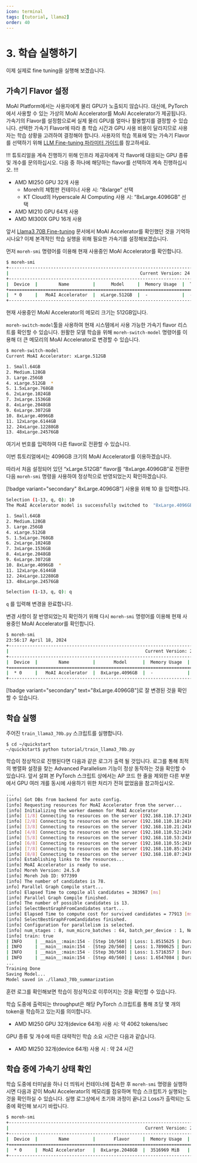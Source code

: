 ```yaml
---
icon: terminal
tags: [tutorial, llama2]
order: 40
---
```


# 3. 학습 실행하기
이제 실제로 fine tuning을 실행해 보겠습니다.

## 가속기 Flavor 설정

MoAI Platform에서는 사용자에게 물리 GPU가 노출되지 않습니다. 대신에, PyTorch에서 사용할 수 있는 가상의 MoAI Accelerator를 MoAI Accelerator가 제공됩니다. 가속기의 Flavor를 설정함으로써 실제 물리 GPU를 얼마나 활용할지를 결정할 수 있습니다. 선택한 가속기 Flavor에 따라 총 학습 시간과 GPU 사용 비용이 달라지므로 사용자는 학습 상황을 고려하여 결정해야 합니다. 사용자의 학습 목표에 맞는 가속기 Flavor를 선택하기 위해 [LLM Fine-tuning 파라미터 가이드](/Supported_Documents/LLM_param_guide.md)를 참고하세요.

!!!
튜토리얼을 계속 진행하기 위해 인프라 제공자에게 각 flavor에 대응되는 GPU 종류 및 개수를 문의하십시오. 다음 중 하나에 해당하는 flavor를 선택하여 계속 진행하십시오.
!!!


- AMD MI250 GPU 32개 사용
    - Moreh의 체험판 컨테이너 사용 시: “8xlarge” 선택
    - KT Cloud의 Hyperscale AI Computing 사용 시: “8xLarge.4096GB” 선택
- AMD MI210 GPU 64개 사용
- AMD MI300X GPU 16개 사용

앞서 [Llama3 70B Fine-tuning](index.md) 문서에서 MoAI Accelerator를 확인했던 것을 기억하시나요? 이제 본격적인 학습 실행을 위해 필요한 가속기를 설정해보겠습니다.

먼저  `moreh-smi` 명령어를 이용해 현재 사용중인 MoAI Accelerator를 확인합니다.



```bash
$ moreh-smi
+---------------------------------------------------------------------------------------------------+
|                                                  Current Version: 24.5.0  Latest Version: 24.5.0  |
+---------------------------------------------------------------------------------------------------+
|  Device  |        Name         |      Model     |  Memory Usage  |  Total Memory  |  Utilization  |
+===================================================================================================+
|  * 0     |   MoAI Accelerator  |  xLarge.512GB  |  -             |  -             |  -            |
+---------------------------------------------------------------------------------------------------+
```

현재 사용중인 MoAI Accelerator의 메모리 크기는 512GB입니다. 

`moreh-switch-model`툴을 사용하여 현재 시스템에서 사용 가능한 가속기 flavor 리스트를 확인할 수 있습니다. 원활한 모델 학습을 위해 `moreh-switch-model` 명령어를 이용해 더 큰 메모리의 MoAI Accelerator로 변경할 수 있습니다. 

```bash
$ moreh-switch-model
Current MoAI Accelerator: xLarge.512GB

1. Small.64GB
2. Medium.128GB
3. Large.256GB
4. xLarge.512GB  *
5. 1.5xLarge.768GB
6. 2xLarge.1024GB
7. 3xLarge.1536GB
8. 4xLarge.2048GB
9. 6xLarge.3072GB
10. 8xLarge.4096GB
11. 12xLarge.6144GB
12. 24xLarge.12288GB
13. 48xLarge.24576GB
```

여기서 번호를 입력하여 다른 flavor로 전환할 수 있습니다. 

이번 튜토리얼에서는 4096GB 크기의 MoAI Accelerator를 이용하겠습니다.

따라서 처음 설정되어 있던 “xLarge.512GB” flavor를 “8xLarge.4096GB”로 전환한 다음 `moreh-smi` 명령을 사용하여 정상적으로 반영되었는지 확인하겠습니다. 

[!badge variant="secondary" 8xLarge.4096GB"] 사용을 위해 10 을 입력합니다.


```bash
Selection (1-13, q, Q): 10
The MoAI Accelerator model is successfully switched to  "8xLarge.4096GB".

1. Small.64GB
2. Medium.128GB
3. Large.256GB
4. xLarge.512GB
5. 1.5xLarge.768GB
6. 2xLarge.1024GB
7. 3xLarge.1536GB
8. 4xLarge.2048GB
9. 6xLarge.3072GB
10. 8xLarge.4096GB  *
11. 12xLarge.6144GB
12. 24xLarge.12288GB
13. 48xLarge.24576GB

Selection (1-13, q, Q): q 
```

`q` 를 입력해 변경을 완료합니다.

변경 사항이 잘 반영되었는지 확인하기 위해 다시 `moreh-smi` 명령어를 이용해 현재 사용중인 MoAI Accelerator를 확인합니다.

```bash
$ moreh-smi
23:56:17 April 18, 2024
+-----------------------------------------------------------------------------------------------------+
|                                                    Current Version: 24.5.0  Latest Version: 24.5.0  |
+-----------------------------------------------------------------------------------------------------+
|  Device  |        Name         |       Model      |  Memory Usage  |  Total Memory  |  Utilization  |
+=====================================================================================================+
|  * 0     |   MoAI Accelerator  |  8xLarge.4096GB  |  -             |  -             |  -            |
+-----------------------------------------------------------------------------------------------------+
```

[!badge variant="secondary" text="8xLarge.4096GB"]로 잘 변경된 것을 확인할 수 있습니다.

## 학습 실행

주어진 `train_llama3_70b.py` 스크립트를 실행합니다.

```
$ cd ~/quickstart
~/quickstart$ python tutorial/train_llama3_70b.py
```

학습이 정상적으로 진행된다면 다음과 같은 로그가 출력 될 것입니다. 로그를 통해 최적의 병렬화 설정을 찾는 Advanced Parallelism 기능이 정상 동작하는 것을 확인할 수 있습니다. 앞서 살펴 본 PyTorch 스크립트 상에서는 AP 코드 한 줄을 제외한 다른 부분에서 GPU 여러 개를 동시에 사용하기 위한 처리가 전혀 없었음을 참고하십시오.

```bash
...
[info] Got DBs from backend for auto config.
[info] Requesting resources for MoAI Accelerator from the server...
[info] Initializing the worker daemon for MoAI Accelerator
[info] [1/8] Connecting to resources on the server (192.168.110.17:24169)...
[info] [2/8] Connecting to resources on the server (192.168.110.18:24169)...
[info] [3/8] Connecting to resources on the server (192.168.110.21:24169)...
[info] [4/8] Connecting to resources on the server (192.168.110.52:24169)...
[info] [5/8] Connecting to resources on the server (192.168.110.53:24169)...
[info] [6/8] Connecting to resources on the server (192.168.110.55:24169)...
[info] [7/8] Connecting to resources on the server (192.168.110.85:24169)...
[info] [8/8] Connecting to resources on the server (192.168.110.87:24169)...
[info] Establishing links to the resources...
[info] MoAI Accelerator is ready to use.
[info] Moreh Version: 24.5.0
[info] Moreh Job ID: 977399
[info] The number of candidates is 78.
info] Parallel Graph Compile start...
[info] Elapsed Time to compile all candidates = 383967 [ms]
[info] Parallel Graph Compile finished.
[info] The number of possible candidates is 13.
[info] SelectBestGraphFromCandidates start...
[info] Elapsed Time to compute cost for survived candidates = 77913 [ms]
[info] SelectBestGraphFromCandidates finished.
[info] Configuration for parallelism is selected.
[info] num_stages : 8, num_micro_batches : 64, batch_per_device : 1, No TP, recomputation : full(2), distribute_param : true, distribute_low_prec_param : false
[info] train: true
| INFO     | __main__:main:154 - [Step 10/560] | Loss: 1.8515625 | Duration: 129.06 | Throughput: 4062.49 tokens/sec
| INFO     | __main__:main:154 - [Step 20/560] | Loss: 1.7890625 | Duration: 129.51 | Throughput: 4048.18 tokens/sec
| INFO     | __main__:main:154 - [Step 30/560] | Loss: 1.5716357 | Duration: 129.79 | Throughput: 4096.08 tokens/sec
| INFO     | __main__:main:154 - [Step 40/560] | Loss: 1.6547084 | Duration: 128.72 | Throughput: 4124.73 tokens/sec
...
Training Done
Saving Model...
Model saved in ./llama3_70b_summarization
```

훈련 로그를 확인해보면 학습이 정상적으로 이루어지는 것을 확인할 수 있습니다.

학습 도중에 출력되는 throughput은 해당 PyTorch 스크립트를 통해 초당 몇 개의 token을 학습하고 있는지를 의미합니다.

- AMD MI250 GPU 32개(device 64개) 사용 시: 약 4062 tokens/sec

GPU 종류 및 개수에 따른 대략적인 학습 소요 시간은 다음과 같습니다.

- AMD MI250 32개(device 64개) 사용 시 : 약 24 시간

## 학습 중에 가속기 상태 확인

학습 도중에 터미널을 하나 더 띄워서 컨테이너에 접속한 후 `moreh-smi` 명령을 실행하시면 다음과 같이 MoAI Accelerator의 메모리를 점유하며 학습 스크립트가 실행되는 것을 확인하실 수 있습니다. 실행 로그상에서 초기화 과정이 끝나고 Loss가 출력되는 도중에 확인해 보시기 바랍니다.


```bash
$ moreh-smi
+-----------------------------------------------------------------------------------------------------+
|                                                    Current Version: 24.5.0  Latest Version: 24.5.0  |
+-----------------------------------------------------------------------------------------------------+
|  Device  |        Name         |       Flavor     |  Memory Usage  |  Total Memory  |  Utilization  |
+=====================================================================================================+
|  * 0     |  MoAI Accelerator   |  8xLarge.2048GB  |  3516969 MiB   |  4193280 MiB   |    100%       |
+-----------------------------------------------------------------------------------------------------+
```
